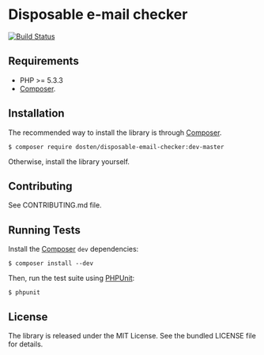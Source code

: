 Disposable e-mail checker 
=========================

[![Build Status](https://travis-ci.org/dosten/disposable-email-checker.svg?branch=master)](https://travis-ci.org/dosten/disposable-email-checker)

Requirements
------------

- PHP >= 5.3.3
- [Composer](http://getcomposer.org/).

Installation
---------------

The recommended way to install the library is through
[Composer](http://getcomposer.org/).

    $ composer require dosten/disposable-email-checker:dev-master

Otherwise, install the library yourself.

Contributing
------------

See CONTRIBUTING.md file.

Running Tests
-------------

Install the [Composer](http://getcomposer.org/) `dev` dependencies:

    $ composer install --dev

Then, run the test suite using [PHPUnit](http://phpunit.de/):

    $ phpunit

License
-------

The library is released under the MIT License. See the bundled LICENSE file for
details.
